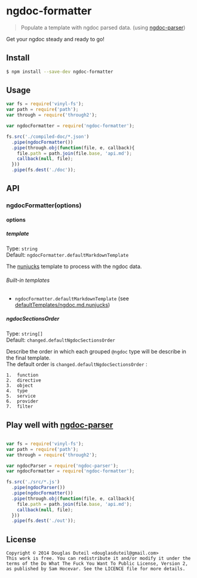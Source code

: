 # ngdoc-formatter

> Populate a template with ngdoc parsed data. (using [ngdoc-parser](https://github.com/douglasduteil/ngdoc-parser))

Get your ngdoc steady and ready to go!


## Install

```sh
$ npm install --save-dev ngdoc-formatter
```


## Usage

```js
var fs = require('vinyl-fs');
var path = require('path');
var through = require('through2');

var ngdocFormatter = require('ngdoc-formatter');

fs.src('./compiled-doc/*.json')
  .pipe(ngdocFormatter())
  .pipe(through.obj(function(file, e, callback){
    file.path = path.join(file.base, 'api.md');
    callback(null, file);
  }))
  .pipe(fs.dest('./doc'));
```

## API

### ngdocFormatter(options)

#### options

##### template

Type: `string`  
Default: `ngdocFormatter.defaultMarkdownTemplate`

The [nunjucks](http://mozilla.github.io/nunjucks) template to process with the ngdoc data.

###### Built-in templates

- `ngdocFormatter.defaultMarkdownTemplate` (see [defaultTemplates/ngdoc.md.nunjucks](https://github.com/douglasduteil/ngdoc-formatter/blob/master/defaultTemplates/ngdoc.md.nunjucks))

##### ngdocSectionsOrder

Type: `string[]`  
Default: `changed.defaultNgdocSectionsOrder`


Describe the order in which each grouped `@ngdoc` type will be describe in the final template.  
The default order is `changed.defaultNgdocSectionsOrder` :

    1.  function
    2.  directive
    3.  object
    4.  type
    5.  service
    6.  provider
    7.  filter


## Play well with [ngdoc-parser](https://github.com/douglasduteil/ngdoc-parser)

```js

var fs = require('vinyl-fs');
var path = require('path');
var through = require('through2');

var ngdocParser = require('ngdoc-parser');
var ngdocFormatter = require('ngdoc-formatter');

fs.src('./src/*.js')
  .pipe(ngdocParser())
  .pipe(ngdocFormatter())
  .pipe(through.obj(function(file, e, callback){
    file.path = path.join(file.base, 'api.md');
    callback(null, file);
  }))
  .pipe(fs.dest('./out'));
```

## License

    Copyright © 2014 Douglas Duteil <douglasduteil@gmail.com>
    This work is free. You can redistribute it and/or modify it under the
    terms of the Do What The Fuck You Want To Public License, Version 2,
    as published by Sam Hocevar. See the LICENCE file for more details.

